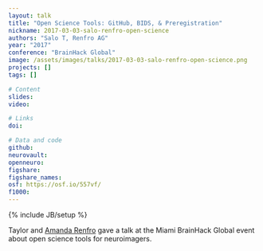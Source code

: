 ```yaml
---
layout: talk
title: "Open Science Tools: GitHub, BIDS, & Preregistration"
nickname: 2017-03-03-salo-renfro-open-science
authors: "Salo T, Renfro AG"
year: "2017"
conference: "BrainHack Global"
image: /assets/images/talks/2017-03-03-salo-renfro-open-science.png
projects: []
tags: []

# Content
slides:
video:

# Links
doi:

# Data and code
github:
neurovault:
openneuro:
figshare:
figshare_names:
osf: https://osf.io/557vf/
f1000:
---
```

{% include JB/setup %}

Taylor and [Amanda Renfro](https://github.com/neuroumbrage) gave a talk at the Miami BrainHack Global event about open science tools for neuroimagers.
